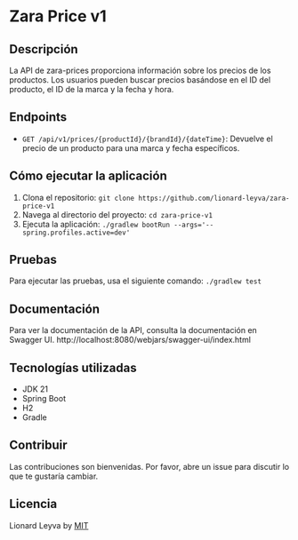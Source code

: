 # Zara Price v1

## Descripción

La API de zara-prices proporciona información sobre los precios de los productos. Los usuarios pueden buscar precios basándose en el ID del producto, el ID de la marca y la fecha y hora.

## Endpoints

- `GET /api/v1/prices/{productId}/{brandId}/{dateTime}`: Devuelve el precio de un producto para una marca y fecha específicos.

## Cómo ejecutar la aplicación

1. Clona el repositorio: `git clone https://github.com/lionard-leyva/zara-price-v1`
2. Navega al directorio del proyecto: `cd zara-price-v1`
3. Ejecuta la aplicación: `./gradlew bootRun --args='--spring.profiles.active=dev'`

## Pruebas

Para ejecutar las pruebas, usa el siguiente comando: `./gradlew test`

## Documentación

Para ver la documentación de la API, consulta la documentación en Swagger UI.
http://localhost:8080/webjars/swagger-ui/index.html
## Tecnologías utilizadas

- JDK 21
- Spring Boot
- H2
- Gradle

## Contribuir

Las contribuciones son bienvenidas. Por favor, abre un issue para discutir lo que te gustaría cambiar.

## Licencia
Lionard Leyva by
[MIT](https://choosealicense.com/licenses/mit/)
